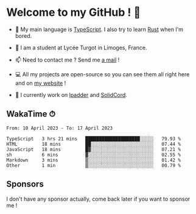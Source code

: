 # Welcome to my GitHub ! 🌃

- 🔭 My main language is [TypeScript](https://www.typescriptlang.org/). I also try to learn [Rust](https://www.rust-lang.org/) when I'm bored. 

- 🌱 I am a student at Lycée Turgot in Limoges, France.

- 📫 Need to contact me ? Send me <a href="mailto:mikkel@milescode.dev">a mail</a> !

- 💻 All my projects are open-source so you can see them all right here and on <a href="https://www.vexcited.ml">my website</a> !

- 👀 I currently work on [lpadder](https://github.com/Vexcited/lpadder) and [SolidCord](https://github.com/Vexcited/SolidCord).

## WakaTime ⏱

<!--START_SECTION:waka-->

```text
From: 10 April 2023 - To: 17 April 2023

TypeScript   3 hrs 21 mins   ████████████████████░░░░░   79.93 %
HTML         18 mins         ██░░░░░░░░░░░░░░░░░░░░░░░   07.44 %
JavaScript   18 mins         █▓░░░░░░░░░░░░░░░░░░░░░░░   07.21 %
sh           6 mins          ▓░░░░░░░░░░░░░░░░░░░░░░░░   02.55 %
Markdown     3 mins          ▒░░░░░░░░░░░░░░░░░░░░░░░░   01.42 %
Other        1 min           ▒░░░░░░░░░░░░░░░░░░░░░░░░   00.79 %
```

<!--END_SECTION:waka-->

## Sponsors

I don't have any sponsor actually, come back later if you want to sponsor me !
